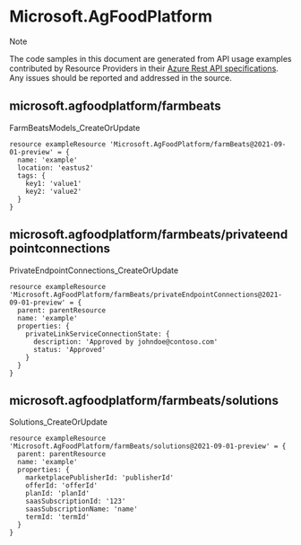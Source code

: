# Microsoft.AgFoodPlatform
  
> [!NOTE]
> The code samples in this document are generated from API usage examples contributed by Resource Providers in their [Azure Rest API specifications](https://github.com/Azure/azure-rest-api-specs). Any issues should be reported and addressed in the source.


## microsoft.agfoodplatform/farmbeats

FarmBeatsModels_CreateOrUpdate
```bicep
resource exampleResource 'Microsoft.AgFoodPlatform/farmBeats@2021-09-01-preview' = {
  name: 'example'
  location: 'eastus2'
  tags: {
    key1: 'value1'
    key2: 'value2'
  }
}
```

## microsoft.agfoodplatform/farmbeats/privateendpointconnections

PrivateEndpointConnections_CreateOrUpdate
```bicep
resource exampleResource 'Microsoft.AgFoodPlatform/farmBeats/privateEndpointConnections@2021-09-01-preview' = {
  parent: parentResource 
  name: 'example'
  properties: {
    privateLinkServiceConnectionState: {
      description: 'Approved by johndoe@contoso.com'
      status: 'Approved'
    }
  }
}
```

## microsoft.agfoodplatform/farmbeats/solutions

Solutions_CreateOrUpdate
```bicep
resource exampleResource 'Microsoft.AgFoodPlatform/farmBeats/solutions@2021-09-01-preview' = {
  parent: parentResource 
  name: 'example'
  properties: {
    marketplacePublisherId: 'publisherId'
    offerId: 'offerId'
    planId: 'planId'
    saasSubscriptionId: '123'
    saasSubscriptionName: 'name'
    termId: 'termId'
  }
}
```

